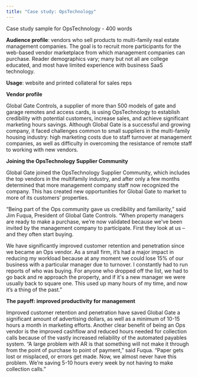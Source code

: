 ```yaml
---
title: "Case study: OpsTechnology"
---
```


Case study sample for OpsTechnology - 400 words

**Audience profile**: vendors who sell products to multi-family real estate management companies.  The goal is to recruit more participants for the web-based vendor marketplace from which management companies can purchase.  Reader demographics vary; many but not all are college educated, and most have limited experience with business SaaS technology.

**Usage**:  website and printed collateral for sales reps


**Vendor profile**

Global Gate Controls, a supplier of more than 500 models of gate and garage remotes and access cards, is using OpsTechnology to establish credibility with potential customers, increase sales, and achieve significant marketing hours savings. Although Global Gate is a successful and growing company, it faced challenges common to small suppliers in the multi-family housing industry: high marketing costs due to staff turnover at management companies, as well as difficulty in overcoming the resistance of remote staff to working with new vendors.

**Joining the OpsTechnology Supplier Community**

Global Gate joined the OpsTechnology Supplier Community, which includes the top vendors in the multifamily industry, and after only a few months determined that more management company staff now recognized the company. This has created new opportunities for Global Gate to market to more of its customers’ properties.

“Being part of the Ops community gave us credibility and familiarity,” said Jim Fuqua, President of Global Gate Controls.  “When property managers are ready to make a purchase, we’re now validated because we've been invited by the management company to participate. First they look at us – and they often start buying.

We have significantly improved customer retention and penetration since we became an Ops vendor.  As a small firm, it’s had a major impact in reducing my workload because at any moment we could lose 15% of our business with a particular manager due to turnover. I constantly had to run reports of who was buying. For anyone who dropped off the list, we had to go back and re approach the property, and if it's a new manager we were usually back to square one. This used up many hours of my time, and now it’s a thing of the past.”

**The payoff: improved productivity for management**

Improved customer retention and penetration have saved Global Gate a significant amount of advertising dollars, as well as a minimum of 10-15 hours a month in marketing efforts.
Another clear benefit of being an Ops vendor is the improved cashflow and reduced hours needed for collection calls because of the vastly increased reliability of the automated payables system.  “A large problem with AR is that something will not make it through from the point of purchase to point of payment,” said Fuqua. “Paper gets lost or misplaced, or errors get made. Now, we almost never have this problem. We’re saving 5-10 hours every week by not having to make collection calls.”
